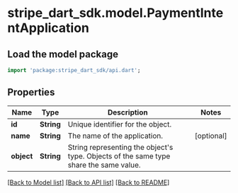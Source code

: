 # stripe_dart_sdk.model.PaymentIntentApplication

## Load the model package
```dart
import 'package:stripe_dart_sdk/api.dart';
```

## Properties
Name | Type | Description | Notes
------------ | ------------- | ------------- | -------------
**id** | **String** | Unique identifier for the object. | 
**name** | **String** | The name of the application. | [optional] 
**object** | **String** | String representing the object's type. Objects of the same type share the same value. | 

[[Back to Model list]](../README.md#documentation-for-models) [[Back to API list]](../README.md#documentation-for-api-endpoints) [[Back to README]](../README.md)



